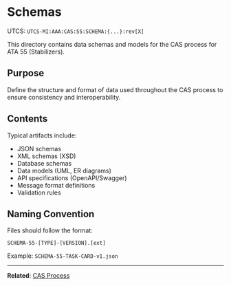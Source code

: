 # Schemas
UTCS: `UTCS-MI:AAA:CAS:55:SCHEMA:{...}:rev[X]`

This directory contains data schemas and models for the CAS process for ATA 55 (Stabilizers).

## Purpose

Define the structure and format of data used throughout the CAS process to ensure consistency and interoperability.

## Contents

Typical artifacts include:
- JSON schemas
- XML schemas (XSD)
- Database schemas
- Data models (UML, ER diagrams)
- API specifications (OpenAPI/Swagger)
- Message format definitions
- Validation rules

## Naming Convention

Files should follow the format:
```
SCHEMA-55-[TYPE]-[VERSION].[ext]
```

Example: `SCHEMA-55-TASK-CARD-v1.json`

---

**Related**: [CAS Process](../README.md)
